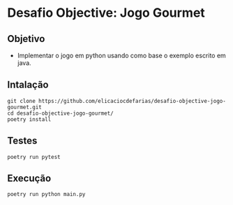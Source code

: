 # Desafio Objective: Jogo Gourmet

## Objetivo

- Implementar o jogo em python usando como base o exemplo escrito em java.

## Intalação

```
git clone https://github.com/elicaciocdefarias/desafio-objective-jogo-gourmet.git
cd desafio-objective-jogo-gourmet/
poetry install
```

## Testes
```
poetry run pytest
```

## Execução
```
poetry run python main.py
```